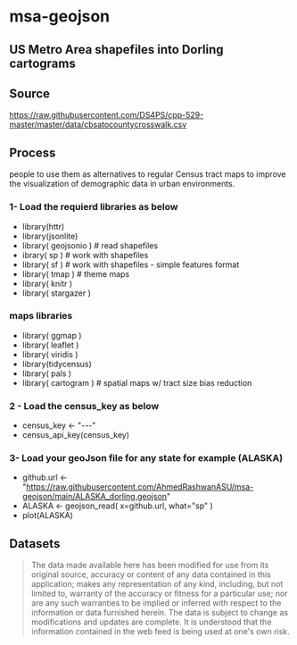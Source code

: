 # msa-geojson

## US Metro Area shapefiles into Dorling cartograms

## Source

https://raw.githubusercontent.com/DS4PS/cpp-529-master/master/data/cbsatocountycrosswalk.csv

## Process

people to use them as alternatives to regular Census tract maps to improve the visualization of demographic data in urban environments.
### 1- Load the requierd libraries as below 
* library(httr)
* library(jsonlite)
* library( geojsonio )   # read shapefiles
* ibrary( sp )           # work with shapefiles
* library( sf )          # work with shapefiles - simple features format
* library( tmap )        # theme maps
* library( knitr )
* library( stargazer )
### maps libraries 
* library( ggmap )
* library( leaflet )
* library( viridis )
* library(tidycensus)
* library( pals )
* library( cartogram )  # spatial maps w/ tract size bias reduction

### 2 - Load the census_key as below 
* census_key <- "---"
* census_api_key(census_key)

### 3- Load your geoJson file for any state for example (ALASKA) 

* github.url <- "https://raw.githubusercontent.com/AhmedRashwanASU/msa-geojson/main/ALASKA_dorling.geojson"
* ALASKA <- geojson_read( x=github.url,  what="sp" )
* plot(ALASKA)

## Datasets

> The data made available here has been modified for use from its original source, accuracy or content of any data contained in this application; makes any representation of any kind, including, but not limited to, warranty of the accuracy or fitness for a particular use; nor are any such warranties to be implied or inferred with respect to the information or data furnished herein. The data is subject to change as modifications and updates are complete. It is understood that the information contained in the web feed is being used at one's own risk.
